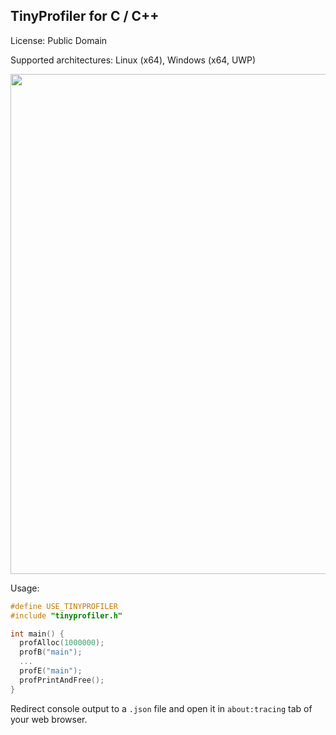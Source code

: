 TinyProfiler for C / C++
------------------------

License: Public Domain

Supported architectures: Linux (x64), Windows (x64, UWP)

<img width="800px" src="https://i.imgur.com/oQZgs0H.jpg" />

Usage:

```C
#define USE_TINYPROFILER
#include "tinyprofiler.h"

int main() {
  profAlloc(1000000);
  profB("main");
  ...
  profE("main");
  profPrintAndFree();
}
```

Redirect console output to a `.json` file and open it in `about:tracing` tab of your web browser.